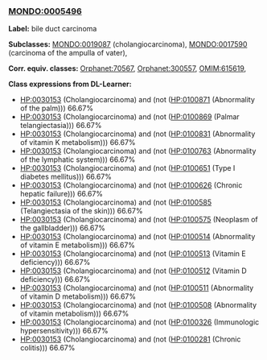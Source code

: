 
### [MONDO:0005496](http://purl.obolibrary.org/obo/MONDO_0005496)
**Label:** bile duct carcinoma

**Subclasses:** [MONDO:0019087](http://purl.obolibrary.org/obo/MONDO_0019087) (cholangiocarcinoma), [MONDO:0017590](http://purl.obolibrary.org/obo/MONDO_0017590) (carcinoma of the ampulla of vater), 

**Corr. equiv. classes:** [Orphanet:70567](http://www.orpha.net/ORDO/Orphanet_70567), [Orphanet:300557](http://www.orpha.net/ORDO/Orphanet_300557), [OMIM:615619](http://purl.obolibrary.org/obo/OMIM_615619), 

**Class expressions from DL-Learner:**

- [HP:0030153](http://purl.obolibrary.org/obo/HP_0030153) (Cholangiocarcinoma) and (not ([HP:0100871](http://purl.obolibrary.org/obo/HP_0100871) (Abnormality of the palm))) 66.67%
- [HP:0030153](http://purl.obolibrary.org/obo/HP_0030153) (Cholangiocarcinoma) and (not ([HP:0100869](http://purl.obolibrary.org/obo/HP_0100869) (Palmar telangiectasia))) 66.67%
- [HP:0030153](http://purl.obolibrary.org/obo/HP_0030153) (Cholangiocarcinoma) and (not ([HP:0100831](http://purl.obolibrary.org/obo/HP_0100831) (Abnormality of vitamin K metabolism))) 66.67%
- [HP:0030153](http://purl.obolibrary.org/obo/HP_0030153) (Cholangiocarcinoma) and (not ([HP:0100763](http://purl.obolibrary.org/obo/HP_0100763) (Abnormality of the lymphatic system))) 66.67%
- [HP:0030153](http://purl.obolibrary.org/obo/HP_0030153) (Cholangiocarcinoma) and (not ([HP:0100651](http://purl.obolibrary.org/obo/HP_0100651) (Type I diabetes mellitus))) 66.67%
- [HP:0030153](http://purl.obolibrary.org/obo/HP_0030153) (Cholangiocarcinoma) and (not ([HP:0100626](http://purl.obolibrary.org/obo/HP_0100626) (Chronic hepatic failure))) 66.67%
- [HP:0030153](http://purl.obolibrary.org/obo/HP_0030153) (Cholangiocarcinoma) and (not ([HP:0100585](http://purl.obolibrary.org/obo/HP_0100585) (Telangiectasia of the skin))) 66.67%
- [HP:0030153](http://purl.obolibrary.org/obo/HP_0030153) (Cholangiocarcinoma) and (not ([HP:0100575](http://purl.obolibrary.org/obo/HP_0100575) (Neoplasm of the gallbladder))) 66.67%
- [HP:0030153](http://purl.obolibrary.org/obo/HP_0030153) (Cholangiocarcinoma) and (not ([HP:0100514](http://purl.obolibrary.org/obo/HP_0100514) (Abnormality of vitamin E metabolism))) 66.67%
- [HP:0030153](http://purl.obolibrary.org/obo/HP_0030153) (Cholangiocarcinoma) and (not ([HP:0100513](http://purl.obolibrary.org/obo/HP_0100513) (Vitamin E deficiency))) 66.67%
- [HP:0030153](http://purl.obolibrary.org/obo/HP_0030153) (Cholangiocarcinoma) and (not ([HP:0100512](http://purl.obolibrary.org/obo/HP_0100512) (Vitamin D deficiency))) 66.67%
- [HP:0030153](http://purl.obolibrary.org/obo/HP_0030153) (Cholangiocarcinoma) and (not ([HP:0100511](http://purl.obolibrary.org/obo/HP_0100511) (Abnormality of vitamin D metabolism))) 66.67%
- [HP:0030153](http://purl.obolibrary.org/obo/HP_0030153) (Cholangiocarcinoma) and (not ([HP:0100508](http://purl.obolibrary.org/obo/HP_0100508) (Abnormality of vitamin metabolism))) 66.67%
- [HP:0030153](http://purl.obolibrary.org/obo/HP_0030153) (Cholangiocarcinoma) and (not ([HP:0100326](http://purl.obolibrary.org/obo/HP_0100326) (Immunologic hypersensitivity))) 66.67%
- [HP:0030153](http://purl.obolibrary.org/obo/HP_0030153) (Cholangiocarcinoma) and (not ([HP:0100281](http://purl.obolibrary.org/obo/HP_0100281) (Chronic colitis))) 66.67%


